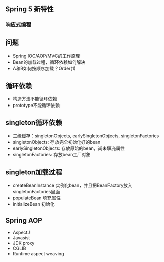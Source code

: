

## Spring 5 新特性
### 响应式编程


## 问题
- Spring IOC/AOP/MVC的工作原理
- Bean的加载过程，循环依赖如何解决
- A和B如何按顺序加载？Order(1)


## 循环依赖
- 构造方法不能循环依赖
- prototype不能循环依赖

## singleton循环依赖
- 三级缓存：singletonObjects, earlySingletonObjects, singletonFactories
- singletonObjects: 存放完全初始化好的bean
- earlySingletonObjects: 存放原始的bean，尚未填充属性
- singletonFactories: 存放bean工厂对象

## singleton加载过程
- createBeanInstance 实例化bean，并且把BeanFactory放入singletonFactories里面
- populateBean 填充属性
- initializeBean 初始化



## Spring AOP
- AspectJ
- Javasist
- JDK proxy
- CGLIB
- Runtime aspect weaving

